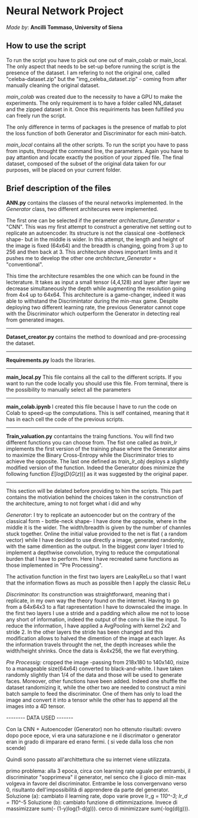 # Neural Network Project
*Made by*: **Ancilli Tommaso, University of Siena**

## How to use the script
To run the script you have to pick out one out of main_colab or main_local. The only aspect that needs to be set-up before running the script is the presence of the dataset. I am refering to not the original one, called "celeba-dataset.zip" but the "img_celeba_dataset.zip" - coming from after manually cleaning the original dataset.


*main_colab* was created due to the necessity to have a GPU to make the experiments. The only requirement is to have a folder called NN_dataset and the zipped dataset in it. Once this requiriments has been fulfilled you can freely run the script. 

The only difference in terms of packages is the presence of matlab to plot the loss function of both Generator and Discriminator for each mini-batch. 

*main_local* contains all the other scripts. To run the script you have to pass from inputs, throught the command line, the parameters. Again you have to pay attantion and locate exactly the position of your zipped file. The final dataset, composed of the subset of the original data taken for our purposes, will be placed on your current folder.


## Brief description of the files

**ANN.py** contains the classes of the neural networks implemented. 
In the *Generator* class, two different architecures were implemented. 

The first one can be selected if the perameter *architecture_Generator* = "CNN". This was my first attempt to construct a generative net setting out to replicate an autoencoder. Its structure is not the classical one -bottleneck shape- but in the middle is wider. In this attempt, the length and height of the image is fixed (64x64) and the breadth is changing, going from 3 up to 256 and then back at 3. This architecture shows important limits and it pushes me to develop the other one *architecture_Generator* = "conventional".


This time the architecture resambles the one which can be found in the lecterature. It takes as input a small tensor (4,4,128) and layer after layer we decrease simultaneously the depth while augmenting the resolution going from 4x4 up to 64x64. This architecture is a game-changer, indeed it was able to withstand the Discrimintator during the min-max game. Despite deploying two different learning rate, the previous Generator cannot cope with the Discriminator which outperform the Generator in detecting real from generated images. 



------------------

**Dataset_creator.py** contains the method to download and pre-processing the dataset. 

------------------

**Requirements.py** loads the libraries.

------------------

**main_local.py** This file contains all the call to the different scripts. If you want to run the code locally you should use this file. From terminal, there is the possibility to manually select all the parameters

------------------

**main_colab.ipynb** I created this file because I have to run the code on Colab to speed-up the computations. This is self contained, meaning that it has in each cell the code of the previous scripts. 

------------------

**Train_valuation.py** contantains the traing functions. You will find two different functions you can choose from. 
The fist one called as *train_lr* implements the first version of the training phase where the Generator aims to maximize the Binary Cross-Entropy while the Discriminator tries to achieve the opposite. 
The last one defined as *train_lr_obj* deploys a slightly modified version of the function. Indeed the Generator does minimize the following function $E[log(D(G(z))]$ as it was suggested by the original paper.  

------------------

This section will be delated before providing to him the scripts. This part contains the motiviation behind the choices taken in the construnction of the architecture, aming to not forget what i did and why

*Generator*: I try to replicate an autoencoder but on the contrary of the classical form - bottle-neck shape- I have done the opposite, where in the middle it is the wider. The width/breadth is given by the number of channles stuck together. Online the initial value provided to the net is flat ( a random vector) while I have decided to use directly a image, generated randomly, with the same dimention as the output. In the biggest conv layer I tried to implement a depthwise convolution, trying to reduce the computational burden that I have to perform. Here I have recreated same functions as those implemented in "Pre Processing". 

The activation function in the first two layers are LeakyReLu so that I want that the information flows as much as possible then I apply the classic ReLu


*Discriminator:* Its construnction was straightforward, meaning that i replicate, in my own way the theory found on the internet. Having to go from a 64x64x3 to a flat rapresentation I have to downscaled the image. In the first two layers I use a stride and a padding which allow me not to loose any short of information, indeed the output of the conv is like the input. To reduce the information, I have applied a AvgPooling with kernel 2x2 and stride 2. In the other layers the stride has been changed and this modification allows to halved the dimention of the image at each layer. As the information travels throught the net, the depth increases while the width/height shrinks. Once the data is 4x4x256, the we flat everything. 

*Pre Processig:* cropped the image -passing from 218x180 to 140x140, risize to a manageable size(64x64) converted to black-and-white. I have taken randomly slightly than 1/4 of the data and those will be used to generate faces.
Moreover, other functions have been added. Indeed one shuffle the dataset randomizing it, while the other two are needed to construct a mini batch sample to feed the discriminator. One of them has only to load the image and convert it into a tensor while the other has to append all the images into a 4D tensor. 


-------- DATA USED -------

Con la CNN + Autoencoder (Generator) non ho ottenuto risultati: ovvero dopo poce epoce, vi era una saturazione e ne il discrimator o generator eran in grado di imparare ed erano fermi. ( si vede dalla loss che non scende)

Quindi sono passato all'archittettura che su internet viene utilizzata.

primo problema: alla 3 epoca, circa con learning rate uguale per entrambi, il discriminator "sopprimeva" il generator, nel senco che il gioco di min-max volgeva in favore del discriminator. Entrambe le loss convergenvano verso 0, risultanto dell'impossibilità di apprendere da parte del generator.
Soluzione (a):
cambiato il learning rate, dopo varie prove lr_g = 1*10^-3; lr_d = 1*10^-5
Soluzione (b):
cambiato funzione di ottimmizazione. Invece di massimizzare sum(- (1-y)log(1-d(g))). cerco di minimizzare sum(-log(d(g))). 
